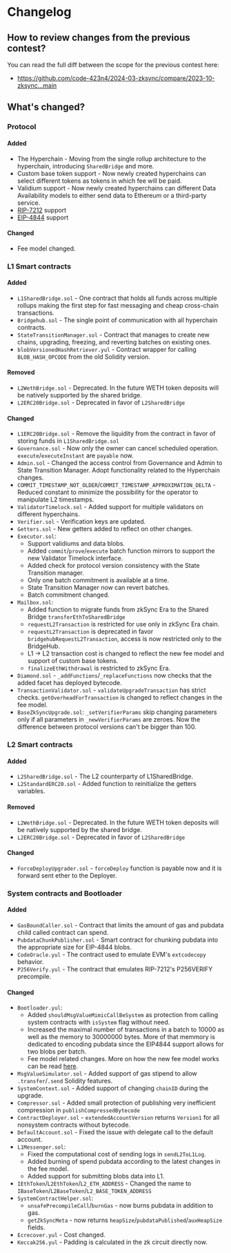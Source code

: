# Changelog

## How to review changes from the previous contest?

You can read the full diff between the scope for the previous contest here:
- https://github.com/code-423n4/2024-03-zksync/compare/2023-10-zksync...main

## What's changed?

### Protocol

#### Added

* The Hyperchain - Moving from the single rollup architecture to the hyperchain, introducing `SharedBridge` and more.
* Custom base token support - Now newly created hyperchains can select different tokens as tokens in which fee will be paid.
* Validium support - Now newly created hyperchains can different Data Availability models to either send data to Ethereum or a third-party service.
* [RIP-7212](https://github.com/ethereum/RIPs/blob/master/RIPS/rip-7212.md) support
* [EIP-4844](https://eips.ethereum.org/EIPS/eip-4844) support

#### Changed

* Fee model changed.

### L1 Smart contracts

#### Added

* `L1SharedBridge.sol` - One contract that holds all funds across multiple rollups making the first step for fast messaging and cheap cross-chain transactions.
* `Bridgehub.sol` - The single point of communication with all hyperchain contracts.
* `StateTransitionManager.sol` - Contract that manages to create new chains, upgrading, freezing, and reverting batches on existing ones.
* `blobVersionedHashRetriever.yul` - Contract wrapper for calling `BLOB_HASH_OPCODE` from the old Solidity version.

#### Removed

* `L2WethBridge.sol` - Deprecated. In the future WETH token deposits will be natively supported by the shared bridge.
* `L2ERC20Bridge.sol` - Deprecated in favor of `L2SharedBridge`

#### Changed

* `L1ERC20Bridge.sol` - Remove the liquidity from the contract in favor of storing funds in `L1SharedBridge.sol`
* `Governance.sol` - Now only the owner can cancel scheduled operation. `execute`/`executeInstant` are `payable` now.
* `Admin.sol` - Changed the access control from Governance and Admin to State Transition Manager. Adopt functionality related to the Hyperchain changes.
* `COMMIT_TIMESTAMP_NOT_OLDER`/`COMMIT_TIMESTAMP_APPROXIMATION_DELTA` - Reduced constant to minimize the possibility for the operator to manipulate L2 timestamps.
* `ValidatorTimelock.sol` - Added support for multiple validators on different hyperchains.
* `Verifier.sol` - Verification keys are updated.
* `Getters.sol` - New getters added to reflect on other changes.
* `Executor.sol`: 
    - Support validiums and data blobs.
    - Added `commit`/`prove`/`execute` batch function mirrors to support the new Validator Timelock interface. 
    - Added check for protocol version consistency with the State Transition manager. 
    - Only one batch commitment is available at a time. 
    - State Transition Manager now can revert batches. 
    - Batch commitment changed.
* `Mailbox.sol`:
    - Added function to migrate funds from zkSync Era to the Shared Bridge `transferEthToSharedBridge`
    - `requestL2Transaction` is restricted for use only in zkSync Era chain.
    - `requestL2Transaction` is deprecated in favor `bridgehubRequestL2Transaction`, access is now restricted only to the BridgeHub.
    - L1 -> L2 transaction cost is changed to reflect the new fee model and support of custom base tokens.
    - `finalizeEthWithdrawal` is restricted to zkSync Era.
* `Diamond.sol` - `_addFunctions`/`_replaceFunctions` now checks that the added facet has deployed bytecode.
* `TransactionValidator.sol` - `validateUpgradeTransaction` has strict checks. `getOverheadForTransaction` is changed to reflect changes in the fee model.
* `BaseZkSyncUpgrade.sol`: `_setVerifierParams` skip changing parameters only if all parameters in `_newVerifierParams` are zeroes. Now the difference between protocol versions can't be bigger than 100.

### L2 Smart contracts

#### Added

* `L2SharedBridge.sol` - The L2 counterparty of L1SharedBridge.
* `L2StandardERC20.sol`  - Added function to reinitialize the getters variables.

#### Removed

* `L2WethBridge.sol` - Deprecated. In the future WETH token deposits will be natively supported by the shared bridge.
* `L2ERC20Bridge.sol` - Deprecated in favor of `L2SharedBridge`

#### Changed

* `ForceDeployUpgrader.sol` - `forceDeploy` function is payable now and it is forward sent ether to the Deployer.

### System contracts and Bootloader

#### Added

* `GasBoundCaller.sol` - Contract that limits the amount of gas and pubdata child called contract can spend.
* `PubdataChunkPublisher.sol` - Smart contract for chunking pubdata into the appropriate size for EIP-4844 blobs.
* `CodeOracle.yul` - The contract used to emulate EVM's `extcodecopy` behavior.
* `P256Verify.yul` - The contract that emulates RIP-7212's P256VERIFY precompile.

#### Changed

* `Bootloader.yul`:
    - Added `shouldMsgValueMimicCallBeSystem` as protection from calling system contracts with `isSystem` flag without need.
    - Increased the maximal number of transactions in a batch to 10000 as well as the memory to 30000000 bytes. More of that memmory is dedicated to encoding pubdata since the EIP4844 support allows for two blobs per batch.
    - Fee model related changes. More on how the new fee model works can be read [here](https://github.com/code-423n4/2024-03-zksync/blob/main/docs/Smart%20contract%20Section/zkSync%20fee%20model.md).
* `MsgValueSimulator.sol` - Added support of gas stipend to allow `.transfer`/`.send` Solidity features.
* `SystemContext.sol` - Added support of changing `chainID` during the upgrade.
* `Compressor.sol` - Added small protection of publishing very inefficient compression in `publishCompressedBytecode`
* `ContractDeployer.sol` - `extendedAccountVersion` returns `Version1` for all nonsystem contracts without bytecode.
* `DefaultAccount.sol` - Fixed the issue with delegate call to the default account.
* `L1Messenger.sol`:
    - Fixed the computational cost of sending logs in `sendL2ToL1Log`. 
    - Added burning of spend pubdata according to the latest changes in the fee model.
    - Added support for submitting blobs data into L1.
* `IEthToken`/`L2EthToken`/`L2_ETH_ADDRESS` - Changed the name to `IBaseToken`/`L2BaseToken`/`L2_BASE_TOKEN_ADDRESS`
* `SystemContractHelper.sol`:
    - `unsafePrecompileCall`/`burnGas` - now burns pubdata in addition to gas.
    - `getZkSyncMeta` - now returns `heapSize`/`pubdataPublished`/`auxHeapSize` fields.
* `Ecrecover.yul` - Cost changed.
* `Keccak256.yul` - Padding is calculated in the zk circuit directly now.
